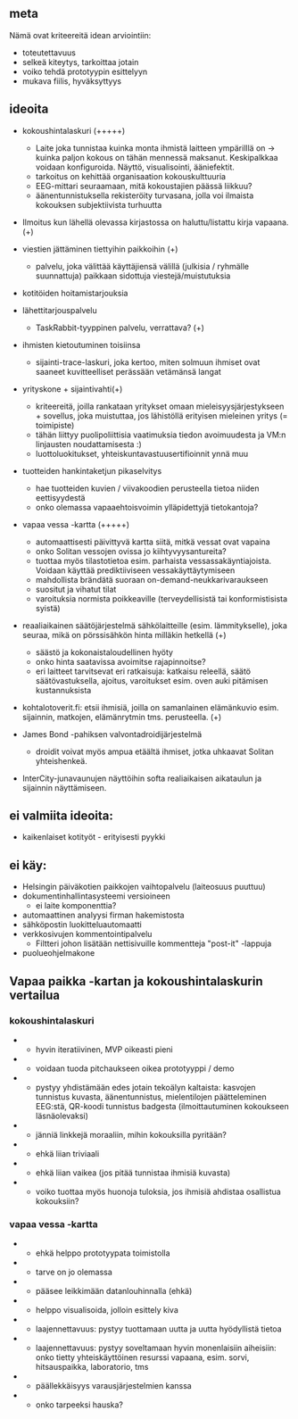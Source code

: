 ## meta

Nämä ovat kriteereitä idean arviointiin:

- toteutettavuus
- selkeä kiteytys, tarkoittaa jotain
- voiko tehdä prototyypin esittelyyn
- mukava fiilis, hyväksyttyys

## ideoita

- kokoushintalaskuri (+++++)
  - Laite joka tunnistaa kuinka monta ihmistä laitteen ympärilllä on -> kuinka paljon kokous on tähän mennessä maksanut. Keskipalkkaa voidaan konfiguroida. Näyttö, visualisointi, ääniefektit.
  - tarkoitus on kehittää organisaation kokouskulttuuria
  - EEG-mittari seuraamaan, mitä kokoustajien päässä liikkuu?
  - äänentunnistuksella rekisteröity turvasana, jolla voi ilmaista kokouksen subjektiivista turhuutta

- Ilmoitus kun lähellä olevassa kirjastossa on haluttu/listattu kirja vapaana. (+)

- viestien jättäminen tiettyihin paikkoihin (+)
  - palvelu, joka välittää käyttäjiensä välillä (julkisia / ryhmälle suunnattuja) paikkaan sidottuja viestejä/muistutuksia

- kotitöiden hoitamistarjouksia
- lähettitarjouspalvelu
  - TaskRabbit-tyyppinen palvelu, verrattava? (+)

- ihmisten kietoutuminen toisiinsa
  - sijainti-trace-laskuri, joka kertoo, miten solmuun ihmiset ovat saaneet kuvitteelliset perässään vetämänsä langat

- yrityskone + sijaintivahti(+)
  - kriteereitä, joilla rankataan yritykset omaan mieleisyysjärjestykseen + sovellus, joka muistuttaa, jos lähistöllä erityisen mieleinen yritys (= toimipiste)
  - tähän liittyy puolipoliittisia vaatimuksia tiedon avoimuudesta ja VM:n linjausten noudattamisesta :)
  - luottoluokitukset, yhteiskuntavastuusertifioinnit ynnä muu

- tuotteiden hankintaketjun pikaselvitys
  - hae tuotteiden kuvien / viivakoodien perusteella tietoa niiden eettisyydestä
  - onko olemassa vapaaehtoisvoimin ylläpidettyjä tietokantoja?

- vapaa vessa -kartta (+++++)
  - automaattisesti päivittyvä kartta siitä, mitkä vessat ovat vapaina
  - onko Solitan vessojen ovissa jo kiihtyvyysantureita?
  - tuottaa myös tilastotietoa esim. parhaista vessassakäyntiajoista.  Voidaan käyttää prediktiiviseen vessakäyttäytymiseen
  - mahdollista brändätä suoraan on-demand-neukkarivaraukseen
  - suositut ja vihatut tilat
  - varoituksia normista poikkeaville (terveydellisistä tai konformistisista syistä)

- reaaliaikainen säätöjärjestelmä sähkölaitteille (esim. lämmitykselle), joka seuraa, mikä on pörssisähkön hinta milläkin hetkellä (+)
  - säästö ja kokonaistaloudellinen hyöty
  - onko hinta saatavissa avoimitse rajapinnoitse?
  - eri laitteet tarvitsevat eri ratkaisuja: katkaisu releellä, säätö säätövastuksella, ajoitus, varoitukset esim. oven auki pitämisen kustannuksista

- kohtalotoverit.fi: etsii ihmisiä, joilla on samanlainen elämänkuvio esim. sijainnin, matkojen, elämänrytmin tms. perusteella. (+)

- James Bond -pahiksen valvontadroidijärjestelmä
  - droidit voivat myös ampua etäältä ihmiset, jotka uhkaavat Solitan yhteishenkeä.

- InterCity-junavaunujen näyttöihin softa realiaikaisen aikataulun ja sijainnin näyttämiseen. 

## ei valmiita ideoita:
- kaikenlaiset kotityöt - erityisesti pyykki

## ei käy:
- Helsingin päiväkotien paikkojen vaihtopalvelu (laiteosuus puuttuu)
- dokumentinhallintasysteemi versioineen
  - ei laite komponenttia?
- automaattinen analyysi firman hakemistosta
- sähköpostin luokitteluautomaatti
- verkkosivujen kommentointipalvelu
  - Filtteri johon lisätään nettisivuille kommentteja "post-it" -lappuja
- puolueohjelmakone

## Vapaa paikka -kartan ja kokoushintalaskurin vertailua

### kokoushintalaskuri
- + hyvin iteratiivinen, MVP oikeasti pieni
- + voidaan tuoda pitchaukseen oikea prototyyppi / demo
- + pystyy yhdistämään edes jotain tekoälyn kaltaista: kasvojen tunnistus kuvasta, äänentunnistus, mielentilojen päätteleminen EEG:stä, QR-koodi tunnistus badgesta (ilmoittautuminen kokoukseen läsnäolevaksi)
- + jänniä linkkejä moraaliin, mihin kokouksilla pyritään?
- - ehkä liian triviaali
- - ehkä liian vaikea (jos pitää tunnistaa ihmisiä kuvasta)
- - voiko tuottaa myös huonoja tuloksia, jos ihmisiä ahdistaa osallistua kokouksiin?

### vapaa vessa -kartta
- + ehkä helppo prototyypata toimistolla
- + tarve on jo olemassa
- + pääsee leikkimään datanlouhinnalla (ehkä)
- + helppo visualisoida, jolloin esittely kiva
- + laajennettavuus: pystyy tuottamaan uutta ja uutta hyödyllistä tietoa
- + laajennettavuus: pystyy soveltamaan hyvin monenlaisiin aiheisiin: onko tietty yhteiskäyttöinen resurssi vapaana, esim. sorvi, hitsauspaikka, laboratorio, tms
- - päällekkäisyys varausjärjestelmien kanssa
- - onko tarpeeksi hauska?

